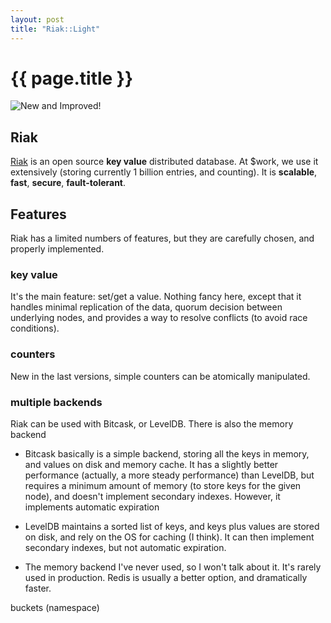 ```yaml
---
layout: post
title: "Riak::Light"
---
```


# {{ page.title }}

![New and Improved!](/images/val_approuve.png "I borrowed the image from @yenzie -
 hope you don't mind, Yannick !")

## Riak

[Riak](http://basho.com/riak/) is an open source **key value** distributed
database. At $work, we use it extensively (storing currently 1 billion entries,
and counting). It is **scalable**, **fast**, **secure**, **fault-tolerant**.

## Features

Riak has a limited numbers of features, but they are carefully chosen, and properly implemented.

### key value

It's the main feature: set/get a value. Nothing fancy here, except that it
handles minimal replication of the data, quorum decision between underlying
nodes, and provides a way to resolve conflicts (to avoid race conditions).

### counters

New in the last versions, simple counters can be atomically manipulated.

###


### multiple backends

Riak can be used with Bitcask, or LevelDB. There is also the memory backend

* Bitcask basically is a simple backend, storing all the keys in memory, and
  values on disk and memory cache. It has a slightly better performance
  (actually, a more steady performance) than LevelDB, but requires a minimum
  amount of memory (to store keys for the given node), and doesn't implement
  secondary indexes. However, it implements automatic expiration

* LevelDB maintains a sorted list of keys, and keys plus values are stored on
  disk, and rely on the OS for caching (I think). It can then implement
  secondary indexes, but not automatic expiration.

* The memory backend I've never used, so I won't talk about it. It's rarely
  used in production. Redis is usually a better option, and dramatically
  faster.

buckets (namespace)


